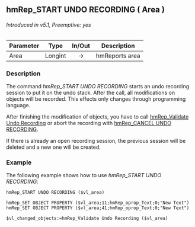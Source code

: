 ## hmRep_START UNDO RECORDING ( Area )
###### Introduced in v5.1, Preemptive: yes

|Parameter|Type|In/Out|Description
|---|---|:---:|---
|Area|Longint|→|hmReports area

### Description
The command *hmRep_START UNDO RECORDING* starts an undo recording session to put it on the undo stack.
After the call, all modifications on objects will be recorded. This effects only changes through programming language.

After finishing the modification of objects, you have to call [hmRep_Validate Undo Recording](hmRep_ValidateUndoRecording.md) or abort the recording with [hmRep_CANCEL UNDO RECORDING](hmRep_CancelUndoRecording.md).

If there is already an open recording session, the previous session will be deleted and a new one will be created.

### Example
The following example shows how to use *hmRep_START UNDO RECORDING*:

```4d
hmRep_START UNDO RECORDING ($vl_area)

hmRep_SET OBJECT PROPERTY ($vl_area;11;hmRep_oprop_Text;0;"New Text")
hmRep_SET OBJECT PROPERTY ($vl_area;41;hmRep_oprop_Text;0;"New Text")

$vl_changed_objects:=hmRep_Validate Undo Recording ($vl_area)
```
